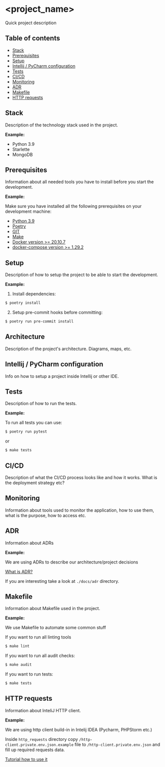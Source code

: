 # <project_name>

Quick project description

## Table of contents

* [Stack](#stack)
* [Prerequisites](#prerequisites)
* [Setup](#setup)
* [Intellij / PyCharm configuration](#intellij-/-pycharm-configuration)
* [Tests](#tests)
* [CI/CD](#ci/cd)
* [Monitoring](#monitoring)
* [ADR](#adr)
* [Makefile](#makefile)
* [HTTP requests](#http-requests)

## Stack

Description of the technology stack used in the project.


**Example:**

- Python 3.9
- Starlette
- MongoDB

## Prerequisites

Information about all needed tools you have to install before you start the development.


**Example:**

Make sure you have installed all the following prerequisites on your development machine:

- [Python 3.9](https://www.python.org/downloads/)
- [Poetry](https://python-poetry.org/)
- [GIT](https://git-scm.com/downloads)
- [Make](http://gnuwin32.sourceforge.net/packages/make.htm)
- [Docker version >= 20.10.7](https://www.docker.com/get-started)
- [docker-compose version >= 1.29.2](https://docs.docker.com/compose/install/)

## Setup

Description of how to setup the project to be able to start the development.


**Example:**

1. Install dependencies:

```bash
$ poetry install
```

2. Setup pre-commit hooks before committing:

```bash
$ poetry run pre-commit install
```

## Architecture

Description of the project's architecture. Diagrams, maps, etc.


## Intellij / PyCharm configuration

Info on how to setup a project inside Intellij or other IDE.


## Tests

Description of how to run the tests.


**Example:**

To run all tests you can use:

```bash
$ poetry run pytest
```

or

```bash
$ make tests
```

## CI/CD

Description of what the CI/CD process looks like and how it works. What is the deployment strategy etc?

## Monitoring

Information about tools used to monitor the application, how to use them, what is the purpose, how to access etc.

## ADR

Information about ADRs


**Example:**

We are using ADRs to describe our architecture/project decisions

[What is ADR?](https://github.com/joelparkerhenderson/architecture-decision-record)

If you are interesting take a look at `./docs/adr` directory.

## Makefile

Information about Makefile used in the project.


**Example:**

We use Makefile to automate some common stuff

If you want to run all linting tools
```bash
$ make lint
```

If you want to run all audit checks:
```bash
$ make audit
```

If you want to run tests:
```bash
$ make tests
```

## HTTP requests

Information about InteliJ HTTP client.


**Example:**

We are using http client build-in in Intelij IDEA (Pycharm, PHPStorm etc.)

Inside `http_requests` directory copy `/http-client.private.env.json.example` file to `/http-client.private.env.json`
and fill up required requests data.

[Tutorial how to use it](https://www.jetbrains.com/help/idea/http-client-in-product-code-editor.html)
